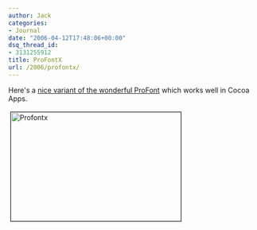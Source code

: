 ```yaml
---
author: Jack
categories:
- Journal
date: "2006-04-12T17:48:06+00:00"
dsq_thread_id:
- 3131255912
title: ProFontX
url: /2006/profontx/
---
```


Here's a [nice variant of the wonderful ProFont][1] which works well in Cocoa Apps. 


<img src="/files/profontx.png" height="219" width="342" border="1" hspace="4" vspace="4" alt="Profontx" /> 

[1]: <http://www.faisal.com/software/profontx/>